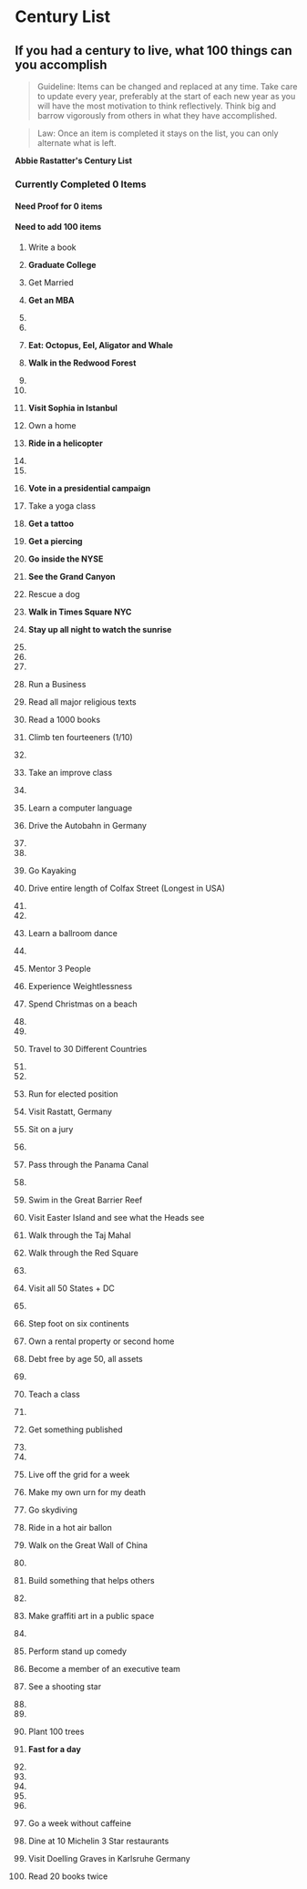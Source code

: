 # Century List
## If you had a century to live, what 100 things can you accomplish

> Guideline: Items can be changed and replaced at any time. Take care to update every year, preferably at the start of each new year as you will have the most motivation to think reflectively.  Think big and barrow vigorously from others in what they have accomplished.

>Law: Once an item is completed it stays on the list, you can only alternate what is left.  

**Abbie Rastatter's Century List**

### Currently Completed **0** Items
#### Need Proof for **0** items
#### Need to add **100** items


1. Write a book

2. **Graduate College**

3. Get Married

4. **Get an MBA** 

5. 

6.

7. **Eat: Octopus, Eel, Aligator and Whale**

8. **Walk in  the Redwood Forest** 

9. 

10.

11. **Visit Sophia in Istanbul** 

12. Own a home

13. **Ride in a helicopter** 

14. 

15. 

16. **Vote in a presidential campaign** 

17. Take a yoga class

18. **Get a tattoo**

19. **Get a piercing** 

20. **Go inside the NYSE** 

21. **See the Grand Canyon** 

22. Rescue a dog 

23. **Walk in Times Square NYC**

24. **Stay up all night to watch the sunrise** 

25. 

26. 

27. 

28. Run a Business

29. Read all major religious texts

30. Read a 1000 books
31. Climb ten fourteeners (1/10)
32. 
33. Take an improve class
34. 
35. Learn a computer language
36. Drive the Autobahn in Germany
37. 
38. 
39. Go Kayaking
40. Drive entire length of Colfax Street (Longest in USA)
41. 
42. 
43. Learn a ballroom dance
44. 
45. Mentor 3 People
46. Experience Weightlessness
47. Spend Christmas on a beach
48. 
49. 
50. Travel to 30 Different Countries
51. 
52. 
53. Run for elected position
54. Visit Rastatt, Germany
55. Sit on a jury  
56.  
57. Pass through the Panama Canal  
58. 
59. Swim in the Great Barrier Reef  
60. Visit Easter Island and see what the Heads see  
61. Walk through the Taj Mahal  
62. Walk through the Red Square  
63.  
64. Visit all 50 States + DC 
65.  
66. Step foot on six continents 
67. Own a rental property or second home
68. Debt free by age 50, all assets  
69.   
70. Teach a class   
71.  
72. Get something published  
73.  
74.   
75. Live off the grid for a week  
76. Make my own urn for my death  
77. Go skydiving  
78. Ride in a hot air ballon  
79. Walk on the Great Wall of China  
80.   
81. Build something that helps others  
82. 
83. Make graffiti art in a public space  
84.  
85. Perform stand up comedy  
86. Become a member of an executive team
87. See a shooting star  
88. 
89. 
90. Plant 100 trees  
91. **Fast for a day**
92. 
93. 
94. 
95. 
96. 
97. Go a week without caffeine
98. Dine at 10 Michelin 3 Star restaurants
99. Visit Doelling Graves in Karlsruhe Germany
100. Read 20 books twice
